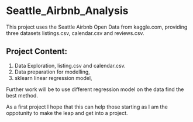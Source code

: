 # Seattle_Airbnb_Analysis
This project uses the Seattle Airbnb Open Data from kaggle.com, providing three datasets listings.csv, calendar.csv and reviews.csv.

## Project Content:
  1. Data Exploration, listing.csv and calendar.csv.
  2. Data preparation for modelling,
  3. sklearn linear regression model,

Further work will be to use different regression model on the data find the best method.

As a first project I hope that this can help those starting as I am the oppotunity to make the leap and get into a project.
